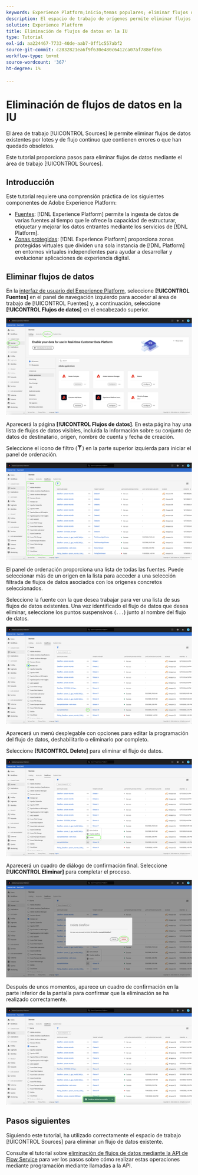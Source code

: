 ```yaml
---
keywords: Experience Platform;inicio;temas populares; eliminar flujos de datos
description: El espacio de trabajo de orígenes permite eliminar flujos de datos de flujo y por lotes existentes que contienen errores o que han quedado obsoletos.
solution: Experience Platform
title: Eliminación de flujos de datos en la IU
type: Tutorial
exl-id: aa224467-7733-40de-aab7-0ff1c557abf2
source-git-commit: c2832821ea6f9f630e480c6412ca07af788efd66
workflow-type: tm+mt
source-wordcount: '367'
ht-degree: 1%

---
```


# Eliminación de flujos de datos en la IU

El área de trabajo [!UICONTROL Sources] le permite eliminar flujos de datos existentes por lotes y de flujo continuo que contienen errores o que han quedado obsoletos.

Este tutorial proporciona pasos para eliminar flujos de datos mediante el área de trabajo [!UICONTROL Sources].

## Introducción

Este tutorial requiere una comprensión práctica de los siguientes componentes de Adobe Experience Platform:

- [Fuentes](../../home.md): [!DNL Experience Platform] permite la ingesta de datos de varias fuentes al tiempo que le ofrece la capacidad de estructurar, etiquetar y mejorar los datos entrantes mediante los servicios de [!DNL Platform].
- [Zonas protegidas](../../../sandboxes/home.md): [!DNL Experience Platform] proporciona zonas protegidas virtuales que dividen una sola instancia de [!DNL Platform] en entornos virtuales independientes para ayudar a desarrollar y evolucionar aplicaciones de experiencia digital.

## Eliminar flujos de datos

En la [interfaz de usuario del Experience Platform](https://platform.adobe.com), seleccione **[!UICONTROL Fuentes]** en el panel de navegación izquierdo para acceder al área de trabajo de [!UICONTROL Fuentes] y, a continuación, seleccione **[!UICONTROL Flujos de datos]** en el encabezado superior.

![catálogo](../../images/tutorials/delete/catalog.png)

Aparecerá la página **[!UICONTROL Flujos de datos]**. En esta página hay una lista de flujos de datos visibles, incluida la información sobre su conjunto de datos de destinatario, origen, nombre de cuenta y fecha de creación.

Seleccione el icono de filtro (![filter-icon](/help/images/icons/filter.png)) en la parte superior izquierda para iniciar el panel de ordenación.

![flujos de datos](../../images/tutorials/delete/dataflows.png)

El panel de ordenación proporciona una lista de todas las fuentes. Puede seleccionar más de un origen en la lista para acceder a una selección filtrada de flujos de datos asociados con los orígenes concretos seleccionados.

Seleccione la fuente con la que desea trabajar para ver una lista de sus flujos de datos existentes. Una vez identificado el flujo de datos que desea eliminar, seleccione los puntos suspensivos (`...`) junto al nombre del flujo de datos.

![filtro de flujos de datos](../../images/tutorials/delete/dataflows-filter.png)

Aparecerá un menú desplegable con opciones para editar la programación del flujo de datos, deshabilitarlo o eliminarlo por completo.

Seleccione **[!UICONTROL Delete]** para eliminar el flujo de datos.

![eliminar](../../images/tutorials/delete/delete.png)

Aparecerá un cuadro de diálogo de confirmación final. Seleccione **[!UICONTROL Eliminar]** para completar el proceso.

![confirmar](../../images/tutorials/delete/confirm.png)

Después de unos momentos, aparece un cuadro de confirmación en la parte inferior de la pantalla para confirmar que la eliminación se ha realizado correctamente.

![confirmado](../../images/tutorials/delete/confirmed.png)

## Pasos siguientes

Siguiendo este tutorial, ha utilizado correctamente el espacio de trabajo [!UICONTROL Sources] para eliminar un flujo de datos existente.

Consulte el tutorial sobre [eliminación de flujos de datos mediante la API de Flow Service](../../tutorials/api/delete-dataflows.md) para ver los pasos sobre cómo realizar estas operaciones mediante programación mediante llamadas a la API.
